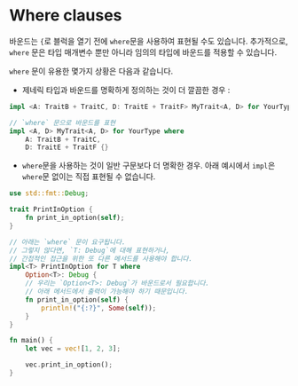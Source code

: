 # Where clauses

바운드는 `{`로 블럭을 열기 전에 `where`문을 사용하여 표현될 수도 있습니다. 추가적으로, `where` 문은 타입 매개변수 뿐만 아니라 임의의 타입에 바운드를 적용할 수 있습니다.

`where` 문이 유용한 몇가지 상황은 다음과 같습니다.

- 제네릭 타입과 바운드를 명확하게 정의하는 것이 더 깔끔한 경우 :

```rust
impl <A: TraitB + TraitC, D: TraitE + TraitF> MyTrait<A, D> for YourType {}

// `where` 문으로 바운드를 표현
impl <A, D> MyTrait<A, D> for YourType where
    A: TraitB + TraitC,
    D: TraitE + TraitF {}
```

- `where`문을 사용하는 것이 일반 구문보다 더 명확한 경우. 아래 예시에서 `impl`은 `where`문 없이는 직접 표현될 수 없습니다.

```rust
use std::fmt::Debug;

trait PrintInOption {
    fn print_in_option(self);
}

// 아래는 `where` 문이 요구됩니다.
// 그렇지 않다면, `T: Debug`에 대해 표현하거나,
// 간접적인 접근을 위한 또 다른 메서드를 사용해야 합니다.
impl<T> PrintInOption for T where
    Option<T>: Debug {
    // 우리는 `Option<T>: Debug`가 바운드로서 필요합니다.
    // 아래 메서드에서 출력이 가능해야 하기 때문입니다.
    fn print_in_option(self) {
        println!("{:?}", Some(self));
    }
}

fn main() {
    let vec = vec![1, 2, 3];

    vec.print_in_option();
}
```